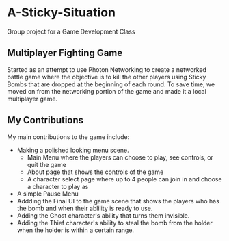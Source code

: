# A-Sticky-Situation
Group project for a Game Development Class

## Multiplayer Fighting Game
Started as an attempt to use Photon Networking to create a networked battle game where the objective is to kill the other players using Sticky Bombs that are dropped at the beginning of each round. To save time, we moved on from the networking portion of the game and made it a local multiplayer game.

## My Contributions
My main contributions to the game include:
- Making a polished looking menu scene.
  - Main Menu where the players can choose to play, see controls, or quit the game
  - About page that shows the controls of the game
  - A character select page where up to 4 people can join in and choose a character to play as
- A simple Pause Menu
- Addding the Final UI to the game scene that shows the players who has the bomb and when their ablility is ready to use.
- Adding the Ghost character's ability that turns them invisible.
- Adding the Thief character's ability to steal the bomb from the holder when the holder is within a certain range.

